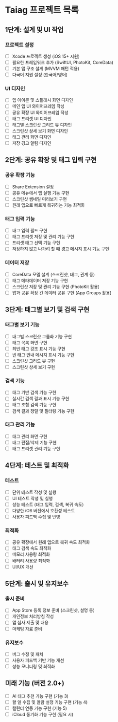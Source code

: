 # Taiag 프로젝트 목록

## 1단계: 설계 및 UI 작업

### 프로젝트 설정
- [ ] Xcode 프로젝트 생성 (iOS 15+ 지원)
- [ ] 필요한 프레임워크 추가 (SwiftUI, PhotoKit, CoreData)
- [ ] 기본 앱 구조 설계 (MVVM 패턴 적용)
- [ ] 다국어 지원 설정 (한국어/영어)

### UI 디자인
- [ ] 앱 아이콘 및 스플래시 화면 디자인
- [ ] 메인 앱 UI 와이어프레임 작성
- [ ] 공유 확장 UI 와이어프레임 작성
- [ ] 태그 프리셋 UI 디자인
- [ ] 태그별 스크린샷 그리드 뷰 디자인
- [ ] 스크린샷 상세 보기 화면 디자인
- [ ] 태그 관리 화면 디자인
- [ ] 저장 경고 알림 디자인

## 2단계: 공유 확장 및 태그 입력 구현

### 공유 확장 기능
- [ ] Share Extension 설정
- [ ] 공유 메뉴에서 앱 실행 기능 구현
- [ ] 스크린샷 썸네일 미리보기 구현
- [ ] 원래 앱으로 빠르게 복귀하는 기능 최적화

### 태그 입력 기능
- [ ] 태그 입력 필드 구현
- [ ] 태그 프리셋 저장 및 관리 기능 구현
- [ ] 프리셋 태그 선택 기능 구현
- [ ] 저장하지 않고 나가려 할 때 경고 메시지 표시 기능 구현

### 데이터 저장
- [ ] CoreData 모델 설계 (스크린샷, 태그, 관계 등)
- [ ] 태그 메타데이터 저장 기능 구현
- [ ] 스크린샷 저장 및 관리 기능 구현 (PhotoKit 활용)
- [ ] 앱과 공유 확장 간 데이터 공유 구현 (App Groups 활용)

## 3단계: 태그별 보기 및 검색 구현

### 태그별 보기 기능
- [ ] 태그별 스크린샷 그룹화 기능 구현
- [ ] 태그 목록 화면 구현
- [ ] 최빈 태그 강조 표시 기능 구현
- [ ] 빈 태그 안내 메시지 표시 기능 구현
- [ ] 스크린샷 그리드 뷰 구현
- [ ] 스크린샷 상세 보기 구현

### 검색 기능
- [ ] 태그 기반 검색 기능 구현
- [ ] 실시간 검색 결과 표시 기능 구현
- [ ] 태그 조합 검색 기능 구현
- [ ] 검색 결과 정렬 및 필터링 기능 구현

### 태그 관리 기능
- [ ] 태그 관리 화면 구현
- [ ] 태그 편집/삭제 기능 구현
- [ ] 태그 프리셋 관리 기능 구현

## 4단계: 테스트 및 최적화

### 테스트
- [ ] 단위 테스트 작성 및 실행
- [ ] UI 테스트 작성 및 실행
- [ ] 성능 테스트 (태그 입력, 검색, 복귀 속도)
- [ ] 다양한 iOS 버전에서 호환성 테스트
- [ ] 사용자 피드백 수집 및 반영

### 최적화
- [ ] 공유 확장에서 원래 앱으로 복귀 속도 최적화
- [ ] 태그 검색 속도 최적화
- [ ] 메모리 사용량 최적화
- [ ] 배터리 사용량 최적화
- [ ] UI/UX 개선

## 5단계: 출시 및 유지보수

### 출시 준비
- [ ] App Store 등록 정보 준비 (스크린샷, 설명 등)
- [ ] 개인정보 처리방침 작성
- [ ] 앱 심사 제출 및 대응
- [ ] 마케팅 자료 준비

### 유지보수
- [ ] 버그 수정 및 패치
- [ ] 사용자 피드백 기반 기능 개선
- [ ] 성능 모니터링 및 최적화

## 미래 기능 (버전 2.0+)
- [ ] AI 태그 추천 기능 구현 (기능 3)
- [ ] 할 일 수집 및 알람 설정 기능 구현 (기능 4)
- [ ] 캘린더 연동 기능 구현 (기능 5)
- [ ] iCloud 동기화 기능 구현 (필요 시)